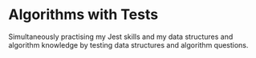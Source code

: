 # Algorithms with Tests
Simultaneously practising my Jest skills and my data structures and algorithm knowledge by testing data structures and algorithm questions.
